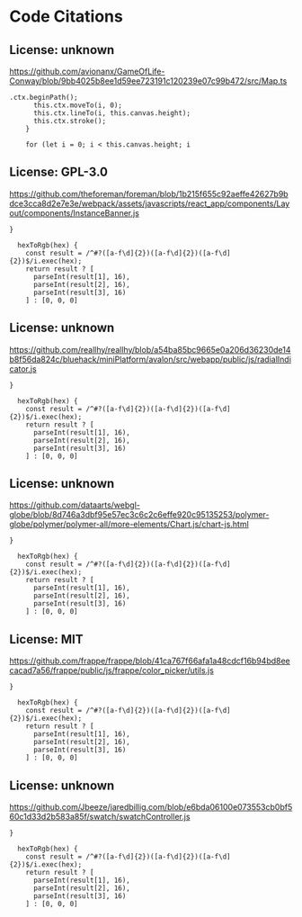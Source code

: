 # Code Citations

## License: unknown
<https://github.com/avionanx/GameOfLife-Conway/blob/9bb4025b8ee1d59ee723191c120239e07c99b472/src/Map.ts>

```
.ctx.beginPath();
      this.ctx.moveTo(i, 0);
      this.ctx.lineTo(i, this.canvas.height);
      this.ctx.stroke();
    }

    for (let i = 0; i < this.canvas.height; i
```

## License: GPL-3.0
<https://github.com/theforeman/foreman/blob/1b215f655c92aeffe42627b9bdce3cca8d2e7e3e/webpack/assets/javascripts/react_app/components/Layout/components/InstanceBanner.js>

```
}

  hexToRgb(hex) {
    const result = /^#?([a-f\d]{2})([a-f\d]{2})([a-f\d]{2})$/i.exec(hex);
    return result ? [
      parseInt(result[1], 16),
      parseInt(result[2], 16),
      parseInt(result[3], 16)
    ] : [0, 0, 0]
```

## License: unknown
<https://github.com/reallhy/reallhy/blob/a54ba85bc9665e0a206d36230de14b8f56da824c/bluehack/miniPlatform/avalon/src/webapp/public/js/radialIndicator.js>

```
}

  hexToRgb(hex) {
    const result = /^#?([a-f\d]{2})([a-f\d]{2})([a-f\d]{2})$/i.exec(hex);
    return result ? [
      parseInt(result[1], 16),
      parseInt(result[2], 16),
      parseInt(result[3], 16)
    ] : [0, 0, 0]
```

## License: unknown
<https://github.com/dataarts/webgl-globe/blob/8d746a3dbf95e57ec3c6c2c6effe920c95135253/polymer-globe/polymer/polymer-all/more-elements/Chart.js/chart-js.html>

```
}

  hexToRgb(hex) {
    const result = /^#?([a-f\d]{2})([a-f\d]{2})([a-f\d]{2})$/i.exec(hex);
    return result ? [
      parseInt(result[1], 16),
      parseInt(result[2], 16),
      parseInt(result[3], 16)
    ] : [0, 0, 0]
```

## License: MIT
<https://github.com/frappe/frappe/blob/41ca767f66afa1a48cdcf16b94bd8eecacad7a56/frappe/public/js/frappe/color_picker/utils.js>

```
}

  hexToRgb(hex) {
    const result = /^#?([a-f\d]{2})([a-f\d]{2})([a-f\d]{2})$/i.exec(hex);
    return result ? [
      parseInt(result[1], 16),
      parseInt(result[2], 16),
      parseInt(result[3], 16)
    ] : [0, 0, 0]
```

## License: unknown
<https://github.com/Jbeeze/jaredbillig.com/blob/e6bda06100e073553cb0bf560c1d33d2b583a85f/swatch/swatchController.js>

```
}

  hexToRgb(hex) {
    const result = /^#?([a-f\d]{2})([a-f\d]{2})([a-f\d]{2})$/i.exec(hex);
    return result ? [
      parseInt(result[1], 16),
      parseInt(result[2], 16),
      parseInt(result[3], 16)
    ] : [0, 0, 0]
```

